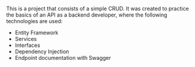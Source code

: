 This is a project that consists of a simple CRUD. It was created to practice the basics of an API as a backend developer, where the following technologies are used:

- Entity Framework
- Services
- Interfaces
- Dependency Injection
- Endpoint documentation with Swagger
